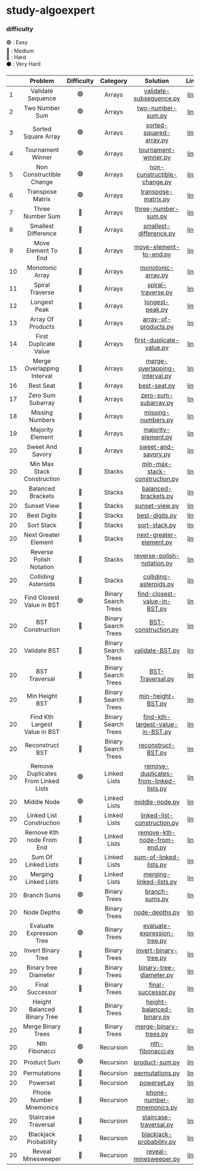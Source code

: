 # study-algoexpert

### difficulty
🟢 : Easy
<br/>
🔵 : Medium
<br/>
🔴 : Hard
<br/>
⚫️ : Very Hard
<br/>


|    |               Problem               | Difficulty |      Category       |                                                           Solution                                                            |                                                                                                                                Link                                                                                                                                | 
|----|:-----------------------------------:|:----------:|:-------------------:|:-----------------------------------------------------------------------------------------------------------------------------:|:------------------------------------------------------------------------------------------------------------------------------------------------------------------------------------------------------------------------------------------------------------------:| 
| 1  |          Validate Sequence          |     🟢     |       Arrays        |        [validate-subsequence.py](https://github.com/cherry-ni/study-algoexpert/blob/main/Easy/validate-subsequence.py)        |                                                                                                  [link](https://www.algoexpert.io/questions/validate-subsequence)                                                                                                  |
| 2  |           Two Number Sum            |     🟢     |       Arrays        |           [two-number-sum.py](https://github.com/cherry-ni/study-algoexpert/blob/main/Easy/validate-subsequence.py)           |                                                                                                     [link](https://www.algoexpert.io/questions/two-number-sum)                                                                                                     |
| 3  |         Sorted Square Array         |     🟢     |       Arrays        |        [sorted-squared-array.py](https://github.com/cherry-ni/study-algoexpert/blob/main/Easy/validate-subsequence.py)        |                                                                                                  [link](https://www.algoexpert.io/questions/sorted-squared-array)                                                                                                  |
| 4  |          Tournament Winner          |     🟢     |       Arrays        |           [tournament-winner.py](https://github.com/cherry-ni/study-algoexpert/blob/main/Easy/tournament-winner.py)           |                                                                                                   [link](https://www.algoexpert.io/questions/tournament-winner)                                                                                                    |
| 5  |      Non Constructible Change       |     🟢     |       Arrays        |    [non-cunstructible-change.py](https://github.com/cherry-ni/study-algoexpert/blob/main/Easy/non-constructible-change.py)    |                                                                                                [link](https://www.algoexpert.io/questions/non-constructible-change)                                                                                                |
| 6  |          Transpose Matrix           |     🟢     |       Arrays        |            [transpose-matrix.py](https://github.com/cherry-ni/study-algoexpert/blob/main/Easy/transpose-matrix.py)            |                                                                                                    [link](https://www.algoexpert.io/questions/transpose-matrix)                                                                                                    |
| 7  |          Three Number Sum           |     🔵     |       Arrays        |           [three-number-sum.py](https://github.com/cherry-ni/study-algoexpert/blob/main/Medium/three-number-sum.py)           |                                                                                                    [link](https://www.algoexpert.io/questions/three-number-sum)                                                                                                    |
| 8  |         Smallest Difference         |     🔵     |       Arrays        |        [smallest-difference.py](https://github.com/cherry-ni/study-algoexpert/blob/main/Medium/smallest-difference.py)        |                                                                                                  [link](https://www.algoexpert.io/questions/smallest-difference)                                                                                                   |
| 9  |         Move Element To End         |     🔵     |       Arrays        |        [move-element-to-end.py](https://github.com/cherry-ni/study-algoexpert/blob/main/Medium/move-element-to-end.py)        |                                                                                                  [link](https://www.algoexpert.io/questions/move-element-to-end)                                                                                                   |
| 10 |           Monotonic Array           |     🔵     |       Arrays        |            [monotonic-array.py](https://github.com/cherry-ni/study-algoexpert/blob/main/Medium/monotonic-array.py)            |                                                                                                    [link](https://www.algoexpert.io/questions/monotonic-array)                                                                                                     |
| 11 |           Spiral Traverse           |     🔵     |       Arrays        |            [spiral-traverse.py](https://github.com/cherry-ni/study-algoexpert/blob/main/Medium/spiral-traverse.py)            |                                                                                                    [link](https://www.algoexpert.io/questions/spiral-traverse)                                                                                                     |
| 12 |            Longest Peak             |     🔵     |       Arrays        |               [longest-peak.py](https://github.com/cherry-ni/study-algoexpert/blob/main/Medium/longest-peak.py)               |                                                                                                      [link](https://www.algoexpert.io/questions/longest-peak)                                                                                                      |
| 13 |          Array Of Products          |     🔵     |       Arrays        |          [array-of-products.py](https://github.com/cherry-ni/study-algoexpert/blob/main/Medium/array-of-products.py)          |                                                                                                   [link](https://www.algoexpert.io/questions/array-of-products)                                                                                                    |
| 14 |        First Duplicate Value        |     🔵     |       Arrays        |      [first-duplicate-value.py](https://github.com/cherry-ni/study-algoexpert/blob/main/Medium/first-duplicate-value.py)      |                                                                                                 [link](https://www.algoexpert.io/questions/first-duplicate-value)                                                                                                  |
| 15 |     Merge Overlapping Interval      |     🔵     |       Arrays        | [merge-overlapping-interval.py](https://github.com/cherry-ni/study-algoexpert/blob/main/Medium/merge-overlapping-interval.py) |                                                                                              [link](https://www.algoexpert.io/questions/merge-overlapping-intervals)                                                                                               |
| 16 |              Best Seat              |     🔵     |       Arrays        |                  [best-seat.py](https://github.com/cherry-ni/study-algoexpert/blob/main/Medium/best-seat.py)                  |                                                                                                       [link](https://www.algoexpert.io/questions/best-seat)                                                                                                        |
| 17 |          Zero Sum Subarray          |     🔵     |       Arrays        |          [zero-sum-subarray.py](https://github.com/cherry-ni/study-algoexpert/blob/main/Medium/zero-sum-subarray.py)          |                                                                                                   [link](https://www.algoexpert.io/questions/zero-sum-subarray)                                                                                                    |
| 18 |           Missing Numbers           |     🔵     |       Arrays        |            [missing-numbers.py](https://github.com/cherry-ni/study-algoexpert/blob/main/Medium/missing-numbers.py)            |                                                                                                     [link](https://www.algoexpert.io/questions/missingNumbers)                                                                                                     |
| 19 |          Majority Element           |     🔵     |       Arrays        |           [majority-element.py](https://github.com/cherry-ni/study-algoexpert/blob/main/Medium/majority-element.py)           |                                                                                                    [link](https://www.algoexpert.io/questions/majority-element)                                                                                                    |
| 20 |          Sweet And Savory           |     🔵     |       Arrays        |           [sweet-and-savory.py](https://github.com/cherry-ni/study-algoexpert/blob/main/Medium/sweet-and-savory.py)           |                                                                                                    [link](https://www.algoexpert.io/questions/sweet-and-savory)                                                                                                    |
| 20 |     Min Max Stack Construction      |     🔵     |       Stacks        | [min-max-stack-construction.py](https://github.com/cherry-ni/study-algoexpert/blob/main/Medium/min-max-stack-construction.py) |                                                                                               [link](https://www.algoexpert.io/questions/min-max-stack-construction)                                                                                               |
| 20 |          Balanced Brackets          |     🔵     |       Stacks        |          [balanced-brackets.py](https://github.com/cherry-ni/study-algoexpert/blob/main/Medium/balanced-brackets.py)          |                                                                                                   [link](https://www.algoexpert.io/questions/balanced-brackets)                                                                                                    |
| 20 |             Sunset View             |     🔵     |       Stacks        |                [sunset-view.py](https://github.com/cherry-ni/study-algoexpert/blob/main/Medium/sunset-view.py)                |                                                                                                      [link](https://www.algoexpert.io/questions/sunset-views)                                                                                                      |
| 20 |             Best Digits             |     🔵     |       Stacks        |                [best-digits.py](https://github.com/cherry-ni/study-algoexpert/blob/main/Medium/best-digits.py)                |                                                                                                      [link](https://www.algoexpert.io/questions/best-digits)                                                                                                       |
| 20 |             Sort Stack              |     🔵     |       Stacks        |                 [sort-stack.py](https://github.com/cherry-ni/study-algoexpert/blob/main/Medium/sort-stack.py)                 |                                                                                                       [link](https://www.algoexpert.io/questions/sort-stack)                                                                                                       |
| 20 |        Next Greater Element         |     🔵     |       Stacks        |                                                  [next-greater-element.py]()                                                  |                                                                                                  [link](https://www.algoexpert.io/questions/next-greater-element)                                                                                                  |
| 20 |       Reverse Polish Notation       |     🔵     |       Stacks        |                                                [reverse-polish-notation.py]()                                                 |                                                                                                 [link](https://www.algoexpert.io/questions/reversePolishNotation)                                                                                                  |
| 20 |         Colliding Asteroids         |     🔵     |       Stacks        |                                                  [colliding-asteroids.py]()                                                   |                                                                                                  [link](https://www.algoexpert.io/questions/colliding-asteroids)                                                                                                   |
| 20 |      Find Closest Value in BST      |     🟢     | Binary Search Trees |   [find-closest-value-in-BST.py](https://github.com/cherry-ni/study-algoexpert/blob/main/Easy/find-closest-value-in-BST.py)   |                                                                                               [link](https://www.algoexpert.io/questions/find-closest-value-in-bst)                                                                                                |
| 20 |          BST Construction           |     🔵     | Binary Search Trees |                                                    [BST-construction.py]()                                                    |                                                                                                    [link](https://www.algoexpert.io/questions/bst-construction)                                                                                                    |
| 20 |            Validate BST             |     🔵     | Binary Search Trees |                                                      [validate-BST.py]()                                                      |                                                                                                      [link](https://www.algoexpert.io/questions/validate-bst)                                                                                                      |
| 20 |            BST Traversal            |     🔵     | Binary Search Trees |                                                     [BST-Traversal.py]()                                                      |                                                                                                     [link](https://www.algoexpert.io/questions/bst-traversal)                                                                                                      |
| 20 |           Min Height BST            |     🔵     | Binary Search Trees |                                                     [min-height-BST.py]()                                                     |                                                                                                     [link](https://www.algoexpert.io/questions/min-height-bst)                                                                                                     |
| 20 |    Find Kth Largest Value in BST    |     🔵     | Binary Search Trees |                                             [find-kth-largest-value-in-BST.py]()                                              |                                                                                             [link](hhttps://www.algoexpert.io/questions/find-kth-largest-value-in-bst)                                                                                             |
| 20 |           Reconstruct BST           |     🔵     | Binary Search Trees |                                                    [reconstruct-BST.py]()                                                     |                                                                                                    [link](https://www.algoexpert.io/questions/reconstruct-bst)                                                                                                     |
| 20 | Remove Duplicates From Linked Lists |     🟢     |    Linked Lists     |                                          [remove-duplicates-from-linked-lists.py]()                                           |                                                                                           [link](https://www.algoexpert.io/questions/remove-duplicates-from-linked-list)                                                                                           |
| 20 |             Middle Node             |     🟢     |    Linked Lists     |                                                      [middle-node.py]()                                                       |                                                                                                      [link](https://www.algoexpert.io/questions/middle-node)                                                                                                       |
| 20 |      Linked List Construction       |     🔵     |    Linked Lists     |                                                [linked-list-construction.py]()                                                |                                                                                                [link](https://www.algoexpert.io/questions/linked-list-construction)                                                                                                |
| 20 |      Remove Kth node From End       |     🔵     |    Linked Lists     |                                                [remove-kth-node-from-end.py]()                                                |                                                                                                [link](https://www.algoexpert.io/questions/remove-kth-node-from-end)                                                                                                |
| 20 |         Sum Of Linked Lists         |     🔵     |    Linked Lists     |                                                  [sum-of-linked-lists.py]()                                                   |                                                                                                  [link](https://www.algoexpert.io/questions/sum-of-linked-lists)                                                                                                   |
| 20 |        Merging Linked Lists         |     🔵     |    Linked Lists     |                                                  [merging-linked-lists.py]()                                                  |                                                                                                  [link](https://www.algoexpert.io/questions/merging-linked-lists)                                                                                                  |
| 20 |             Branch Sums             |     🟢     |    Binary Trees     |                                                      [branch-sums.py]()                                                       |                                                                                                      [link](https://www.algoexpert.io/questions/branch-sums)                                                                                                       |
| 20 |             Node Depths             |     🟢     |    Binary Trees     |                                                      [node-depths.py]()                                                       |                                                                                                      [link](https://www.algoexpert.io/questions/node-depths)                                                                                                       |
| 20 |      Evaluate Expression Tree       |     🟢     |    Binary Trees     |                                                [evaluate-expression-tree.py]()                                                |                                                                                                [link](https://www.algoexpert.io/questions/evaluate-expression-tree)                                                                                                |
| 20 |         Invert Binary Tree          |     🔵     |    Binary Trees     |                                                   [invert-binary-tree.py]()                                                   |                                                                                                   [link](https://www.algoexpert.io/questions/invert-binary-tree)                                                                                                   |
| 20 |        Binary tree Diameter         |     🔵     |    Binary Trees     |                                                  [binary-tree-diameter.py]()                                                  |                                                                                                  [link](https://www.algoexpert.io/questions/binary-tree-diameter)                                                                                                  |
| 20 |           Final Successor           |     🔵     |    Binary Trees     |                                                    [final-successor.py]()                                                     |                                                                                                     [link](https://www.algoexpert.io/questions/find-successor)                                                                                                     |
| 20 |     Height Balanced Binary Tree     |     🔵     |    Binary Trees     |                                                 [height-balanced-binary.py]()                                                 |                                                                                              [link](https://www.algoexpert.io/questions/height-balanced-binary-tree)                                                                                               |
| 20 |         Merge Binary Trees          |     🔵     |    Binary Trees     |                                                   [merge-binary-trees.py]()                                                   |                                                                                                   [link](https://www.algoexpert.io/questions/merge-binary-trees)                                                                                                   |
| 20 |            Nth Fibonacci            |     🟢     |      Recursion      |               [nth-fibonacci.py](https://github.com/cherry-ni/study-algoexpert/blob/main/Easy/nth-fibonacci.py)               |                                                                                                     [link](https://www.algoexpert.io/questions/nth-fibonacci)                                                                                                      |
| 20 |             Product Sum             |     🟢     |      Recursion      |                                                      [product-sum.py]()                                                       |                                                                                                      [link](https://www.algoexpert.io/questions/product-sum)                                                                                                       |
| 20 |            Permutations             |     🔵     |      Recursion      |                                                      [permutations.py]()                                                      |                                                                                                      [link](https://www.algoexpert.io/questions/permutations)                                                                                                      |
| 20 |              Powerset               |     🔵     |      Recursion      |                                                        [powerset.py]()                                                        |                                                                                                        [link](https://www.algoexpert.io/questions/powerset)                                                                                                        |
| 20 |       Phone Number Mnemonics        |     🔵     |      Recursion      |                                                 [phone-number-mnemonics.py]()                                                 |                                                                                                 [link](https://www.algoexpert.io/questions/phone-number-mnemonics)                                                                                                 |
| 20 |         Staircase Traversal         |     🔵     |      Recursion      |                                                  [staircase-traversal.py]()                                                   |                                                                                                  [link](https://www.algoexpert.io/questions/staircase-traversal)                                                                                                   |
| 20 |        Blackjack Probability        |     🔵     |      Recursion      |                                                 [blackjack-probability.py]()                                                  |                                                                                                 [link](https://www.algoexpert.io/questions/blackjack-probability)                                                                                                  |
| 20 |         Reveal Minesweeper          |     🔵     |      Recursion      |                                                   [reveal-minesweeper.py]()                                                   |                                                                                                   [link](https://www.algoexpert.io/questions/reveal-minesweeper)                                                                                                   |

